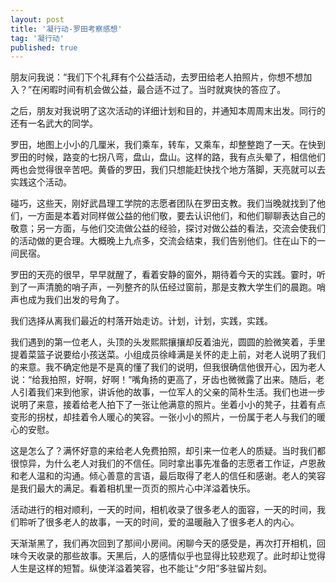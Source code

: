 ```yaml
---
layout: post
title: '凝行动-罗田考察感想'
tag: '凝行动'
published: true
---
```


朋友问我说：“我们下个礼拜有个公益活动，去罗田给老人拍照片，你想不想加入？”在闲暇时间有机会做公益，最合适不过了。当时就爽快的答应了。

之后，朋友对我说明了这次活动的详细计划和目的，并通知本周周末出发。同行的还有一名武大的同学。

罗田，地图上小小的几厘米，我们乘车，转车，又乘车，却整整跑了一天。在快到罗田的时候，路变的七拐八弯，盘山，盘山。这样的路，我有点头晕了，相信他们两也会觉得很辛苦吧。黄昏的罗田，我们只想能赶快找个地方落脚，天亮就可以去实践这个活动。

碰巧，这些天，刚好武昌理工学院的志愿者团队在罗田支教。我们当晚就找到了他们，一方面是本着对同样做公益的他们敬，要去认识他们，和他们聊聊表达自己的敬意；另一方面，与他们交流做公益的经验，探讨对做公益的看法，交流会使我们的活动做的更合理。大概晚上九点多，交流会结束，我们告别他们。住在山下的一间民宿。

罗田的天亮的很早，早早就醒了，看着安静的窗外，期待着今天的实践。霎时，听到了一声清脆的哨子声，一列整齐的队伍经过窗前，那是支教大学生们的晨跑。哨声也成为我们出发的号角了。

我们选择从离我们最近的村落开始走访。计划，计划，实践，实践。

我们遇到的第一位老人，头顶的头发熙熙攘攘却反着油光，圆圆的脸微笑着，手里提着菜篮子说要给小孩送菜。小组成员徐峰满是关怀的走上前，对老人说明了我们的来意。我不确定他是不是真的懂了我们的说明，但我很确信他很开心，因为老人说：“给我拍照，好啊，好啊！”嘴角扬的更高了，牙齿也微微露了出来。随后，老人引着我们来到他家，讲诉他的故事，一位军人的父亲的简朴生活。我们也进一步说明了来意，接着给老人拍下了一张让他满意的照片。坐着小小的凳子，拄着有点变形的拐杖，却挂着令人暖心的笑容。一张小小的照片，一份属于老人与我们的暖心的安慰。

这是怎么了？满怀好意的来给老人免费拍照，却引来一位老人的质疑。当时我们都很惊异，为什么老人对我们的不信任。同时拿出事先准备的志愿者工作证，卢恩赦和老人温和的沟通。倾心善意的言语，最后取得了老人的信任和感谢。老人的笑容是我们最大的满足。看着相机里一页页的照片心中洋溢着快乐。

活动进行的相对顺利，一天的时间，相机收录了很多老人的面容，一天的时间，我们聆听了很多老人的故事，一天的时间，爱的温暖融入了很多老人的内心。

天渐渐黑了，我们再次回到了那间小房间。闲聊今天的感受是，再次打开相机，回味今天收录的那些故事。天黑后，人的感情似乎也显得比较悲观了。此时却让觉得人生是这样的短暂。纵使洋溢着笑容，也不能让“夕阳”多驻留片刻。